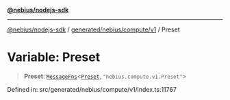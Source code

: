 [**@nebius/nodejs-sdk**](../../../../../README.md)

---

[@nebius/nodejs-sdk](../../../../../README.md) / [generated/nebius/compute/v1](../README.md) / Preset

# Variable: Preset

> **Preset**: [`MessageFns`](../../../../../runtime/protos/core/interfaces/MessageFns.md)\<[`Preset`](../interfaces/Preset.md), `"nebius.compute.v1.Preset"`\>

Defined in: src/generated/nebius/compute/v1/index.ts:11767
